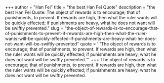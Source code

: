 +++
author = "Han Fei"
title = "the best Han Fei Quote"
description = "the best Han Fei Quote: The object of rewards is to encourage; that of punishments, to prevent. If rewards are high, then what the ruler wants will be quickly effected; if punishments are heavy, what he does not want will be swiftly prevented."
slug = "the-object-of-rewards-is-to-encourage-that-of-punishments-to-prevent-if-rewards-are-high-then-what-the-ruler-wants-will-be-quickly-effected-if-punishments-are-heavy-what-he-does-not-want-will-be-swiftly-prevented"
quote = '''The object of rewards is to encourage; that of punishments, to prevent. If rewards are high, then what the ruler wants will be quickly effected; if punishments are heavy, what he does not want will be swiftly prevented.'''
+++
The object of rewards is to encourage; that of punishments, to prevent. If rewards are high, then what the ruler wants will be quickly effected; if punishments are heavy, what he does not want will be swiftly prevented.
